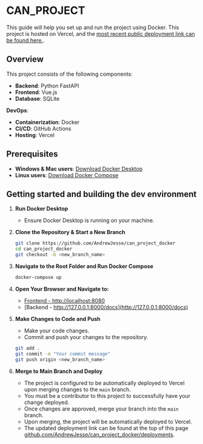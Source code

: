 # CAN_PROJECT
This guide will help you set up and run the project using Docker. This project is hosted on Vercel, and the [most recent public deployment link can be found here.](https://github.com/AndrewJesse/can_project_docker/deployments).

## Overview
This project consists of the following components:
- **Backend**: Python FastAPI
- **Frontend**: Vue.js
- **Database**: SQLite

**DevOps**:
- **Containerization**: Docker
- **CI/CD**: GitHub Actions
- **Hosting**: Vercel

## Prerequisites
- **Windows & Mac users**: [Download Docker Desktop](https://docs.docker.com/get-docker/)
- **Linux users**: [Download Docker Compose](https://docs.docker.com/compose/install/)

## Getting started and building the dev environment
1. **Run Docker Desktop**
   - Ensure Docker Desktop is running on your machine.

2. **Clone the Repository & Start a New Branch**
   ```bash
   git clone https://github.com/AndrewJesse/can_project_docker
   cd can_project_docker
   git checkout -b <new_branch_name>
   ```

3. **Navigate to the Root Folder and Run Docker Compose**
   ```bash
   docker-compose up
   ```

4. **Open Your Browser and Navigate to:**
   - [Frontend - http://localhost:8080](http://localhost:8080)
   - [Backend - http://127.0.0.1:8000/docs](http://127.0.0.1:8000/docs)

5. **Make Changes to Code and Push**
   - Make your code changes.
   - Commit and push your changes to the repository.
   ```bash
   git add .
   git commit -m "Your commit message"
   git push origin <new_branch_name>
   ```

6. **Merge to Main Branch and Deploy**
   - The project is configured to be automatically deployed to Vercel upon merging changes to the `main` branch.
   - You must be a contributor to this project to successfully have your change deployed.
   - Once changes are approved, merge your branch into the `main` branch.
   - Upon merging, the project will be automatically deployed to Vercel.
   - The updated deployment link can be found at the top of this page [github.com/AndrewJesse/can_project_docker/deployments](https://github.com/AndrewJesse/can_project_docker/deployments).

